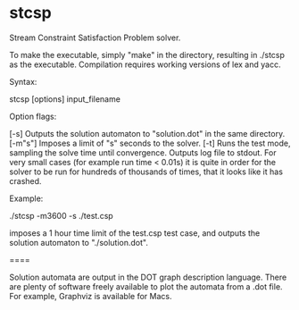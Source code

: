 # stcsp
Stream Constraint Satisfaction Problem solver. 

To make the executable, simply "make" in the directory, resulting in ./stcsp as the executable. Compilation requires working versions of lex and yacc.

Syntax:

stcsp [options] input_filename

Option flags:

[-s] Outputs the solution automaton to "solution.dot" in the same directory.
[-m"s"] Imposes a limit of "s" seconds to the solver.
[-t] Runs the test mode, sampling the solve time until convergence. Outputs log file to stdout. For very small cases (for example run time < 0.01s) it is quite in order for the solver to be run for hundreds of thousands of times, that it looks like it has crashed.

Example:

./stcsp -m3600 -s ./test.csp

imposes a 1 hour time limit of the test.csp test case, and outputs the solution automaton to "./solution.dot".

====

Solution automata are output in the DOT graph description language. There are plenty of software freely available to plot the automata from a .dot file. For example, Graphviz is available for Macs.